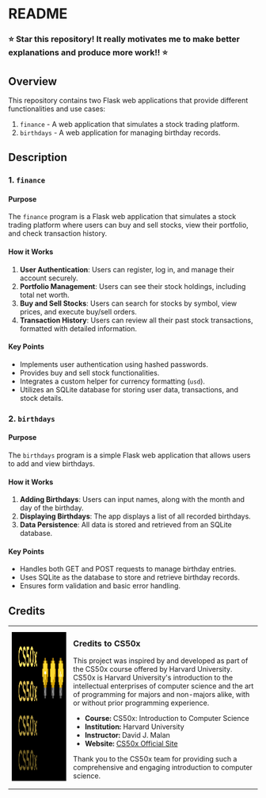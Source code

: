 # README

### ⭐️ **Star this repository! It really motivates me to make better explanations and produce more work!!** ⭐️

## Overview

This repository contains two Flask web applications that provide different functionalities and use cases:

1. `finance` - A web application that simulates a stock trading platform.
2. `birthdays` - A web application for managing birthday records.

## Description

### 1. `finance`

#### Purpose

The `finance` program is a Flask web application that simulates a stock trading platform where users can buy and sell stocks, view their portfolio, and check transaction history.

#### How it Works

1. **User Authentication**: Users can register, log in, and manage their account securely.
2. **Portfolio Management**: Users can see their stock holdings, including total net worth.
3. **Buy and Sell Stocks**: Users can search for stocks by symbol, view prices, and execute buy/sell orders.
4. **Transaction History**: Users can review all their past stock transactions, formatted with detailed information.

#### Key Points

- Implements user authentication using hashed passwords.
- Provides buy and sell stock functionalities.
- Integrates a custom helper for currency formatting (`usd`).
- Utilizes an SQLite database for storing user data, transactions, and stock details.

### 2. `birthdays`

#### Purpose

The `birthdays` program is a simple Flask web application that allows users to add and view birthdays.

#### How it Works

1. **Adding Birthdays**: Users can input names, along with the month and day of the birthday.
2. **Displaying Birthdays**: The app displays a list of all recorded birthdays.
3. **Data Persistence**: All data is stored and retrieved from an SQLite database.

#### Key Points

- Handles both GET and POST requests to manage birthday entries.
- Uses SQLite as the database to store and retrieve birthday records.
- Ensures form validation and basic error handling.

## Credits

<table>
  <tr>
    <td><img src="images/CS50x_logo.png" alt="CS50 Logo" width="800" height="300"></td>
    <td>
      <h3>Credits to CS50x</h3>
      <p>This project was inspired by and developed as part of the CS50x course offered by Harvard University. CS50x is Harvard University's introduction to the intellectual enterprises of computer science and the art of programming for majors and non-majors alike, with or without prior programming experience.</p>
      <ul>
        <li><strong>Course:</strong> CS50x: Introduction to Computer Science</li>
        <li><strong>Institution:</strong> Harvard University</li>
        <li><strong>Instructor:</strong> David J. Malan</li>
        <li><strong>Website:</strong> <a href="https://cs50.harvard.edu/x/2024/">CS50x Official Site</a></li>
      </ul>
      <p>Thank you to the CS50x team for providing such a comprehensive and engaging introduction to computer science.</p>
    </td>
  </tr>
</table>
